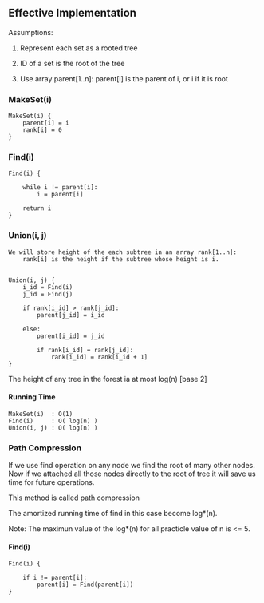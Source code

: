 ## Effective Implementation

Assumptions:

1) Represent each set as a rooted tree
	
2) ID of a set is the root of the tree
	
3) Use array parent[1..n]:
	parent[i] is the parent of i, or i if it is root
	
	

### MakeSet(i)

	MakeSet(i) {
		parent[i] = i
		rank[i] = 0
	}



### Find(i)

	Find(i) {

		while i != parent[i]:
			i = parent[i]

		return i
	}



### Union(i, j)
	We will store height of the each subtree in an array rank[1..n]:
		rank[i] is the height if the subtree whose height is i.


	Union(i, j) {
		i_id = Find(i)
		j_id = Find(j)

		if rank[i_id] > rank[j_id]:
			parent[j_id] = i_id

		else:
			parent[i_id] = j_id

			if rank[i_id] = rank[j_id]:
				rank[i_id] = rank[i_id + 1]
	}


The height of any tree in the forest ia at most log(n) [base 2]



#### Running Time

	MakeSet(i)  : O(1)
	Find(i)     : O( log(n) )
	Union(i, j) : O( log(n) )



### Path Compression

If we use find operation on any node we find the root of many other nodes.
Now if we attached all those nodes directly to the root of tree it will save us time for future operations.

This method is called path compression

The amortized running time of find in this case become log*(n).

Note: The maximun value of the log*(n) for all practicle value of n is <= 5.



#### Find(i)

	Find(i) {

		if i != parent[i]:
			parent[i] = Find(parent[i])
	}
